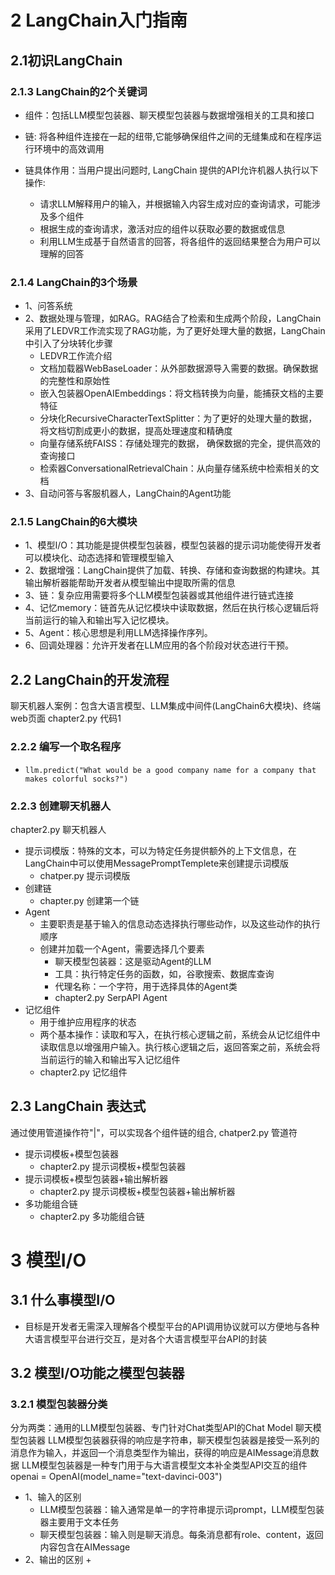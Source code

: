 # 2 LangChain入门指南

## 2.1初识LangChain

### 2.1.3 LangChain的2个关键词

+ 组件：包括LLM模型包装器、聊天模型包装器与数据增强相关的工具和接口
+ 链: 将各种组件连接在一起的纽带,它能够确保组件之间的无缝集成和在程序运行环境中的高效调用

+ 链具体作用：当用户提出问题时, LangChain 提供的API允许机器人执行以下操作:
  + 请求LLM解释用户的输入，并根据输入内容生成对应的查询请求，可能涉及多个组件
  + 根据生成的查询请求，激活对应的组件以获取必要的数据或信息
  + 利用LLM生成基于自然语言的回答，将各组件的返回结果整合为用户可以理解的回答

### 2.1.4 LangChain的3个场景

+ 1、问答系统
+ 2、数据处理与管理，如RAG。RAG结合了检索和生成两个阶段，LangChain采用了LEDVR工作流实现了RAG功能，为了更好处理大量的数据，LangChain中引入了分块转化步骤
  + LEDVR工作流介绍
  + 文档加载器WebBaseLoader：从外部数据源导入需要的数据。确保数据的完整性和原始性
  + 嵌入包装器OpenAIEmbeddings：将文档转换为向量，能捕获文档的主要特征
  + 分块化RecursiveCharacterTextSplitter：为了更好的处理大量的数据，将文档切割成更小的数据，提高处理速度和精确度
  + 向量存储系统FAISS：存储处理完的数据， 确保数据的完全，提供高效的查询接口
  + 检索器ConversationalRetrievalChain：从向量存储系统中检索相关的文档
+ 3、自动问答与客服机器人，LangChain的Agent功能

### 2.1.5 LangChain的6大模块

+ 1、模型I/O：其功能是提供模型包装器，模型包装器的提示词功能使得开发者可以模块化、动态选择和管理模型输入
+ 2、数据增强：LangChain提供了加载、转换、存储和查询数据的构建块。其输出解析器能帮助开发者从模型输出中提取所需的信息
+ 3、链：复杂应用需要将多个LLM模型包装器或其他组件进行链式连接
+ 4、记忆memory：链首先从记忆模块中读取数据，然后在执行核心逻辑后将当前运行的输入和输出写入记忆模块。
+ 5、Agent：核心思想是利用LLM选择操作序列。
+ 6、回调处理器：允许开发者在LLM应用的各个阶段对状态进行干预。

## 2.2 LangChain的开发流程

  聊天机器人案例：包含大语言模型、LLM集成中间件(LangChain6大模块)、终端web页面
  chapter2.py  代码1

### 2.2.2 编写一个取名程序

+ `llm.predict("What would be a good company name for a company that makes colorful socks?")`

### 2.2.3 创建聊天机器人

  chapter2.py 聊天机器人

+ 提示词模版：特殊的文本，可以为特定任务提供额外的上下文信息，在LangChain中可以使用MessagePromptTemplete来创建提示词模版
  + chatper.py 提示词模版
+ 创建链
  + chapter.py 创建第一个链
+ Agent
  + 主要职责是基于输入的信息动态选择执行哪些动作，以及这些动作的执行顺序
  + 创建并加载一个Agent，需要选择几个要素
    + 聊天模型包装器：这是驱动Agent的LLM
    + 工具：执行特定任务的函数，如，谷歌搜索、数据库查询
    + 代理名称：一个字符，用于选择具体的Agent类
    + chapter2.py SerpAPI Agent
+ 记忆组件
  + 用于维护应用程序的状态
  + 两个基本操作：读取和写入，在执行核心逻辑之前，系统会从记忆组件中读取信息以增强用户输入。执行核心逻辑之后，返回答案之前，系统会将当前运行的输入和输出写入记忆组件
  + chapter2.py 记忆组件

## 2.3 LangChain 表达式

  通过使用管道操作符"|"，可以实现各个组件链的组合, chatper2.py 管道符
  
+ 提示词模板+模型包装器
  + chapter2.py 提示词模板+模型包装器
+ 提示词模板+模型包装器+输出解析器
  + chapter2.py 提示词模板+模型包装器+输出解析器
+ 多功能组合链
  + chapter2.py 多功能组合链

# 3 模型I/O

## 3.1 什么事模型I/O

+ 目标是开发者无需深入理解各个模型平台的API调用协议就可以方便地与各种大语言模型平台进行交互，是对各个大语言模型平台API的封装

## 3.2 模型I/O功能之模型包装器

### 3.2.1 模型包装器分类

  分为两类：通用的LLM模型包装器、专门针对Chat类型API的Chat Model 聊天模型包装器
  LLM模型包装器获得的响应是字符串，聊天模型包装器是接受一系列的消息作为输入，并返回一个消息类型作为输出，获得的响应是AIMessage消息数据
  LLM模型包装器是一种专门用于与大语言模型文本补全类型API交互的组件
  openai = OpenAI(model_name="text-davinci-003")

+ 1、输入的区别
  + LLM模型包装器：输入通常是单一的字符串提示词prompt，LLM模型包装器主要用于文本任务
  + 聊天模型包装器：输入则是聊天消息。每条消息都有role、content，返回内容包含在AIMessage
+ 2、输出的区别
  + 


